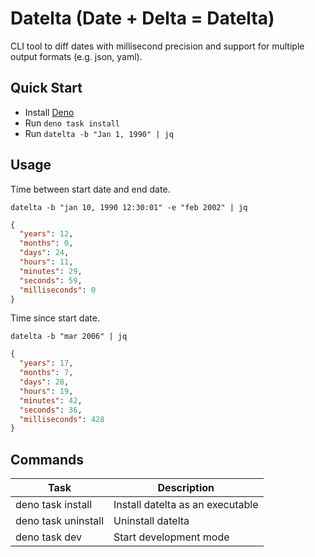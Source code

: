 # Datelta (Date + Delta = Datelta)

CLI tool to diff dates with millisecond precision and support for multiple
output formats (e.g. json, yaml).

## Quick Start

- Install [Deno](https://docs.deno.com/runtime/manual/#install-deno)
- Run `deno task install`
- Run `datelta -b "Jan 1, 1990" | jq`

## Usage

Time between start date and end date.

```
datelta -b "jan 10, 1990 12:30:01" -e "feb 2002" | jq
```

```json
{
  "years": 12,
  "months": 0,
  "days": 24,
  "hours": 11,
  "minutes": 29,
  "seconds": 59,
  "milliseconds": 0
}
```

Time since start date.

```
datelta -b "mar 2006" | jq
```

```json
{
  "years": 17,
  "months": 7,
  "days": 28,
  "hours": 19,
  "minutes": 42,
  "seconds": 36,
  "milliseconds": 428
}
```

## Commands

| Task                | Description                      |
| ------------------- | -------------------------------- |
| deno task install   | Install datelta as an executable |
| deno task uninstall | Uninstall datelta                |
| deno task dev       | Start development mode           |
